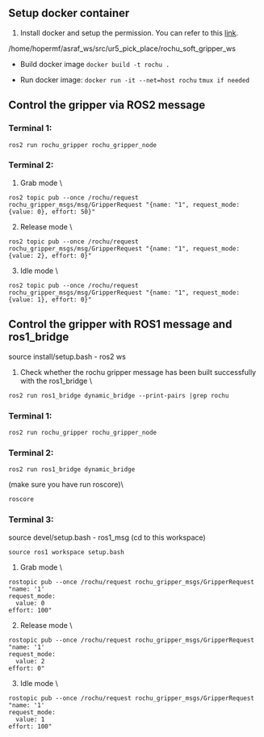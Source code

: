 ## Setup docker container
1. Install docker and setup the permission. You can refer to this [link](https://www.digitalocean.com/community/questions/how-to-fix-docker-got-permission-denied-while-trying-to-connect-to-the-docker-daemon-socket).

/home/hopermf/asraf_ws/src/ur5_pick_place/rochu_soft_gripper_ws


- Build docker image
```docker build -t rochu .```

- Run docker image:
```docker run -it --net=host rochu```
```tmux if needed```

## Control the gripper via ROS2 message
### Terminal 1:
```
ros2 run rochu_gripper rochu_gripper_node 
```

### Terminal 2:
1. Grab mode \
```
ros2 topic pub --once /rochu/request rochu_gripper_msgs/msg/GripperRequest "{name: "1", request_mode: {value: 0}, effort: 50}"
```
2. Release mode \
```
ros2 topic pub --once /rochu/request rochu_gripper_msgs/msg/GripperRequest "{name: "1", request_mode: {value: 2}, effort: 0}"
```
3. Idle mode \
```
ros2 topic pub --once /rochu/request rochu_gripper_msgs/msg/GripperRequest "{name: "1", request_mode: {value: 1}, effort: 0}"
```

## Control the gripper with ROS1 message and ros1_bridge
source install/setup.bash - ros2 ws

1. Check whether the rochu gripper message has been built successfully with the ros1_bridge \
```
ros2 run ros1_bridge dynamic_bridge --print-pairs |grep rochu
```

### Terminal 1:
```
ros2 run rochu_gripper rochu_gripper_node 
```

### Terminal 2:
```
ros2 run ros1_bridge dynamic_bridge
``` 

(make sure you have run roscore)\
 ```
roscore
```

### Terminal 3:
source devel/setup.bash - ros1_msg (cd to this workspace)

```
source ros1 workspace setup.bash
```

1. Grab mode \
```
rostopic pub --once /rochu/request rochu_gripper_msgs/GripperRequest "name: '1'
request_mode:
  value: 0
effort: 100" 
```
2. Release mode \

```
rostopic pub --once /rochu/request rochu_gripper_msgs/GripperRequest "name: '1'
request_mode:
  value: 2
effort: 0" 
```

3. Idle mode \
```
rostopic pub --once /rochu/request rochu_gripper_msgs/GripperRequest "name: '1'
request_mode:
  value: 1
effort: 100" 
```

